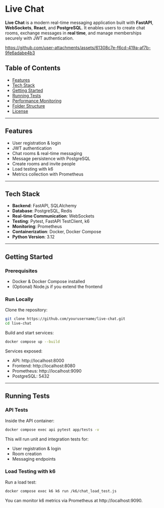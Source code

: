 # Live Chat

**Live Chat** is a modern real-time messaging application built with **FastAPI**, **WebSockets**, **React**, and **PostgreSQL**. It enables users to create chat rooms, exchange messages in **real time**, and manage memberships securely with JWT authentication.

https://github.com/user-attachments/assets/61308c7e-f6cd-419a-af7b-9fe6adabe4b3



## Table of Contents

- [Features](#features)
- [Tech Stack](#tech-stack)
- [Getting Started](#getting-started)
- [Running Tests](#running-tests)
- [Performance Monitoring](#performance-monitoring)
- [Folder Structure](#folder-structure)
- [License](#license)

---

## Features

- User registration & login
- JWT authentication
- Chat rooms & real-time messaging
- Message persistence with PostgreSQL
- Create rooms and invite people
- Load testing with k6
- Metrics collection with Prometheus

---

## Tech Stack

- **Backend**: FastAPI, SQLAlchemy
- **Database**: PostgreSQL, Redis
- **Real-time Communication**: WebSockets
- **Testing**: Pytest, FastAPI TestClient, k6
- **Monitoring**: Prometheus
- **Containerization**: Docker, Docker Compose
- **Python Version**: 3.12

---

## Getting Started

### Prerequisites

- Docker & Docker Compose installed
- (Optional) Node.js if you extend the frontend

### Run Locally

Clone the repository:

```bash
git clone https://github.com/yourusername/live-chat.git
cd live-chat
```
Build and start services:
```bash
docker compose up --build
```

Services exposed:
- API: http://localhost:8000
- Frontend: http://localhost:8080
- Prometheus: http://localhost:9090
- PostgreSQL: 5432
---


## Running Tests
### API Tests
Inside the API container:
```bash
docker compose exec api pytest app/tests -v
```
This will run unit and integration tests for:
- User registration & login
- Room creation
- Messaging endpoints

### Load Testing with k6
Run a load test:
```bash
docker compose exec k6 k6 run /k6/chat_load_test.js
```
You can monitor k6 metrics via Prometheus at http://localhost:9090.
